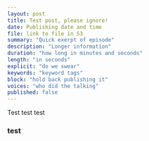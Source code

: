 ```yaml
---
layout: post
title: Test post, please ignore!
date: Publishing date and time 
file: link to file in S3 
summary: "Quick exerpt of episode" 
description: "Longer information" 
duration: "how long in minutes and seconds" 
length: "in seconds" 
explicit: "do we swear" 
keywords: "keyword tags" 
block: "hold back publishing it" 
voices: "who did the talking"
published: false
---
```


Test test test

### test
